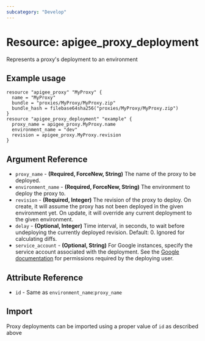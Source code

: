 ```yaml
---
subcategory: "Develop"
---
```

# Resource: apigee_proxy_deployment
Represents a proxy's deployment to an environment
## Example usage
```hcl
resource "apigee_proxy" "MyProxy" {
  name = "MyProxy"
  bundle = "proxies/MyProxy/MyProxy.zip"
  bundle_hash = filebase64sha256("proxies/MyProxy/MyProxy.zip")
}
resource "apigee_proxy_deployment" "example" {
  proxy_name = apigee_proxy.MyProxy.name
  environment_name = "dev"
  revision = apigee_proxy.MyProxy.revision
}
```
## Argument Reference
* `proxy_name` - **(Required, ForceNew, String)** The name of the proxy to be deployed.
* `environment_name` - **(Required, ForceNew, String)** The environment to deploy the proxy to.
* `revision` - **(Required, Integer)** The revision of the proxy to deploy.  On create, it will assume the proxy has not been deployed in the given environment yet.  On update, it will override any current deployment to the given environment.
* `delay` - **(Optional, Integer)** Time interval, in seconds, to wait before undeploying the currently deployed revision.  Default: 0. Ignored for calculating diffs.
* `service_account` - **(Optional, String)** For Google instances, specify the service account associated with the deployment. See the [Google documentation](https://cloud.google.com/apigee/docs/api-platform/security/google-auth/overview#about-service-account-permissions) for permissions required by the deploying user.
## Attribute Reference
* `id` - Same as `environment_name`:`proxy_name`
## Import
Proxy deployments can be imported using a proper value of `id` as described above
